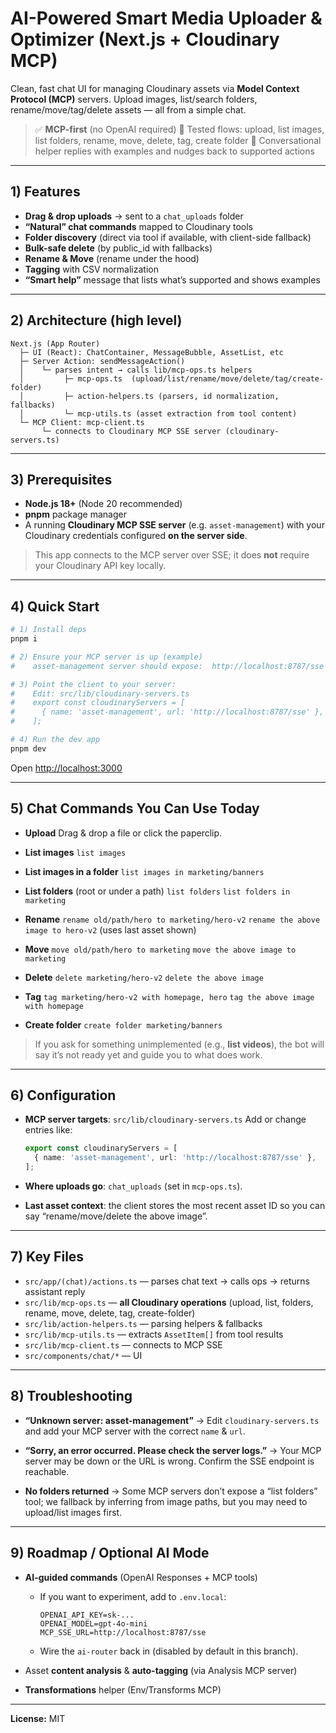 
# AI-Powered Smart Media Uploader & Optimizer (Next.js + Cloudinary MCP)

Clean, fast chat UI for managing Cloudinary assets via **Model Context Protocol (MCP)** servers.
Upload images, list/search folders, rename/move/tag/delete assets — all from a simple chat.

> ✅ **MCP-first** (no OpenAI required)
> 🧪 Tested flows: upload, list images, list folders, rename, move, delete, tag, create folder
> 🧭 Conversational helper replies with examples and nudges back to supported actions

---

## 1) Features

* **Drag & drop uploads** → sent to a `chat_uploads` folder
* **“Natural” chat commands** mapped to Cloudinary tools
* **Folder discovery** (direct via tool if available, with client-side fallback)
* **Bulk-safe delete** (by public\_id with fallbacks)
* **Rename & Move** (rename under the hood)
* **Tagging** with CSV normalization
* **“Smart help”** message that lists what’s supported and shows examples

---

## 2) Architecture (high level)

```
Next.js (App Router)
  ├─ UI (React): ChatContainer, MessageBubble, AssetList, etc
  ├─ Server Action: sendMessageAction()
  │    └─ parses intent → calls lib/mcp-ops.ts helpers
  │         ├─ mcp-ops.ts  (upload/list/rename/move/delete/tag/create-folder)
  │         ├─ action-helpers.ts (parsers, id normalization, fallbacks)
  │         └─ mcp-utils.ts (asset extraction from tool content)
  └─ MCP Client: mcp-client.ts
       └─ connects to Cloudinary MCP SSE server (cloudinary-servers.ts)
```

---

## 3) Prerequisites

* **Node.js 18+** (Node 20 recommended)
* **pnpm** package manager
* A running **Cloudinary MCP SSE server** (e.g. `asset-management`) with your Cloudinary credentials configured **on the server side**.

> This app connects to the MCP server over SSE; it does **not** require your Cloudinary API key locally.

---

## 4) Quick Start

```bash
# 1) Install deps
pnpm i

# 2) Ensure your MCP server is up (example)
#    asset-management server should expose:  http://localhost:8787/sse

# 3) Point the client to your server:
#    Edit: src/lib/cloudinary-servers.ts
#    export const cloudinaryServers = [
#      { name: 'asset-management', url: 'http://localhost:8787/sse' },
#    ];

# 4) Run the dev app
pnpm dev
```

Open [http://localhost:3000](http://localhost:3000)

---

## 5) Chat Commands You Can Use Today

* **Upload**
  Drag & drop a file or click the paperclip.

* **List images**
  `list images`

* **List images in a folder**
  `list images in marketing/banners`

* **List folders** (root or under a path)
  `list folders`
  `list folders in marketing`

* **Rename**
  `rename old/path/hero to marketing/hero-v2`
  `rename the above image to hero-v2` (uses last asset shown)

* **Move**
  `move old/path/hero to marketing`
  `move the above image to marketing`

* **Delete**
  `delete marketing/hero-v2`
  `delete the above image`

* **Tag**
  `tag marketing/hero-v2 with homepage, hero`
  `tag the above image with homepage`

* **Create folder**
  `create folder marketing/banners`

> If you ask for something unimplemented (e.g., **list videos**), the bot will say it’s not ready yet and guide you to what does work.

---

## 6) Configuration

* **MCP server targets**: `src/lib/cloudinary-servers.ts`
  Add or change entries like:

  ```ts
  export const cloudinaryServers = [
    { name: 'asset-management', url: 'http://localhost:8787/sse' },
  ];
  ```

* **Where uploads go**: `chat_uploads` (set in `mcp-ops.ts`).

* **Last asset context**: the client stores the most recent asset ID so you can say “rename/move/delete the above image”.

---

## 7) Key Files

* `src/app/(chat)/actions.ts` — parses chat text → calls ops → returns assistant reply
* `src/lib/mcp-ops.ts` — **all Cloudinary operations** (upload, list, folders, rename, move, delete, tag, create-folder)
* `src/lib/action-helpers.ts` — parsing helpers & fallbacks
* `src/lib/mcp-utils.ts` — extracts `AssetItem[]` from tool results
* `src/lib/mcp-client.ts` — connects to MCP SSE
* `src/components/chat/*` — UI

---

## 8) Troubleshooting

* **“Unknown server: asset-management”**
  → Edit `cloudinary-servers.ts` and add your MCP server with the correct `name` & `url`.

* **“Sorry, an error occurred. Please check the server logs.”**
  → Your MCP server may be down or the URL is wrong. Confirm the SSE endpoint is reachable.

* **No folders returned**
  → Some MCP servers don’t expose a “list folders” tool; we fallback by inferring from image paths, but you may need to upload/list images first.

---

## 9) Roadmap / Optional AI Mode

* **AI-guided commands** (OpenAI Responses + MCP tools)

  * If you want to experiment, add to `.env.local`:

    ```
    OPENAI_API_KEY=sk-...
    OPENAI_MODEL=gpt-4o-mini
    MCP_SSE_URL=http://localhost:8787/sse
    ```
  * Wire the `ai-router` back in (disabled by default in this branch).
* Asset **content analysis** & **auto-tagging** (via Analysis MCP server)
* **Transformations** helper (Env/Transforms MCP)

---

**License:** MIT